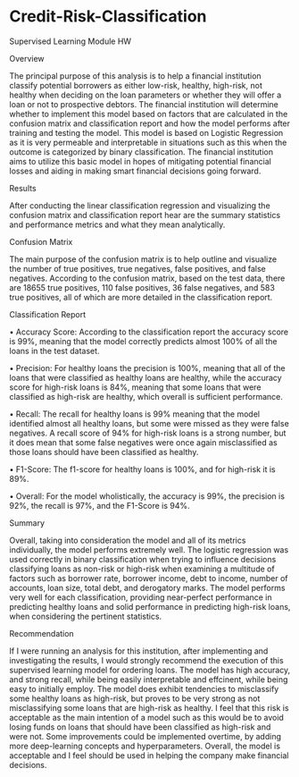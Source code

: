 # Credit-Risk-Classification
Supervised Learning Module HW

Overview 

The principal purpose of this analysis is to help a financial institution classify potential borrowers as either low-risk, healthy, high-risk, not healthy when deciding on the loan parameters or whether they will offer a loan or not to prospective debtors. The financial institution will determine whether to implement this model based on factors that are calculated in the confusion matrix and classification report and how the model performs after training and testing the model. This model is based on Logistic Regression as it is very permeable and interpretable in situations such as this when the outcome is categorized by binary classification. The financial institution aims to utilize this basic model in hopes of mitigating potential financial losses and aiding in making smart financial decisions going forward. 

Results 

After conducting the linear classification regression and visualizing the confusion matrix and classification report hear are the summary statistics and performance metrics and what they mean analytically. 

Confusion Matrix

The main purpose of the confusion matrix is to help outline and visualize the number of true positives, true negatives, false positives, and false negatives. According to the confusion matrix, based on the test data, there are 18655 true positives, 110 false positives, 36 false negatives, and 583 true positives, all of which are more detailed in the classification report. 

Classification Report

•	Accuracy Score: According to the classification report the accuracy score is 99%, meaning that the model correctly predicts almost 100% of all the loans in the test dataset. 

•	Precision: For healthy loans the precision is 100%, meaning that all of the loans that were classified as healthy loans are healthy, while the accuracy score for high-risk loans is 84%, meaning that some loans that were classified as high-risk are healthy, which overall is sufficient performance. 

•	Recall: The recall for healthy loans is 99% meaning that the model identified almost all healthy loans, but some were missed as they were false negatives. A recall score of 94% for high-risk loans is a strong number, but it does mean that some false negatives were once again misclassified as those loans should have been classified as healthy.

•	F1-Score: The f1-score for healthy loans is 100%, and for high-risk it is 89%. 

•	Overall: For the model wholistically,  the accuracy is 99%, the precision is 92%, the recall is 97%, and the F1-Score is 94%. 

Summary

Overall, taking into consideration the model and all of its metrics individually, the model performs extremely well. The logistic regression was used correctly in binary classification when trying to influence decisions classifying loans as non-risk or high-risk when examining a multitude of factors such as borrower rate, borrower income, debt to income, number of accounts, loan size, total debt, and derogatory marks. The model performs very well for each classification, providing near-perfect performance in predicting healthy loans and solid performance in predicting high-risk loans, when considering the pertinent statistics.

Recommendation

If I were running an analysis for this institution, after implementing and investigating the results, I would strongly recommend the execution of this supervised learning model for ordering loans. The model has high accuracy, and strong recall, while being easily interpretable and effcinent, while being easy to initially employ. The model does exhibit tendencies to misclassify some healthy loans as high-risk, but proves to be very strong as not misclassifying some loans that are high-risk as healthy. I feel that this risk is acceptable as the main intention of a model such as this would be to avoid losing funds on loans that should have been classified as high-risk and were not. Some improvements could be implemented overtime, by adding more deep-learning concepts and hyperparameters. Overall, the model is acceptable and I feel should be used in helping the company make financial decisions. 
